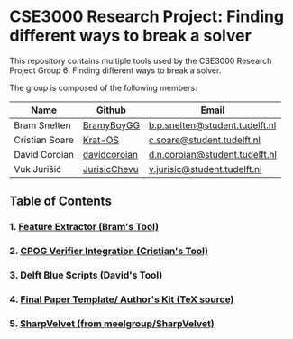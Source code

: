 # CSE3000 Research Project: Finding different ways to break a solver

This repository contains multiple tools used by the CSE3000 Research Project Group 6: Finding different ways to break a solver.

The group is composed of the following members:

| Name           | Github                                          | Email                            |
|----------------|-------------------------------------------------|----------------------------------|
| Bram Snelten   | [BramyBoyGG](https://github.com/BramyBoyGG)     | <b.p.snelten@student.tudelft.nl> |
| Cristian Soare | [Krat-OS](https://github.com/Krat-OS)           | <c.soare@student.tudelft.nl>     |
| David Coroian  | [davidcoroian](https://github.com/davidcoroian) | <d.n.coroian@student.tudelft.nl> |
| Vuk Jurišić    | [JurisicChevu](https://github.com/Chevuu)       | <v.jurisic@student.tudelft.nl>   |

## Table of Contents

### 1. [Feature Extractor (Bram's Tool)](bram-tool/README.md)

### 2. [CPOG Verifier Integration (Cristian's Tool)](cristian-tool/README.md)

### 3. Delft Blue Scripts (David's Tool)

### 4. [Final Paper Template/ Author's Kit (TeX source)](final-paper-template-tex/README.md)

### 5. [SharpVelvet (from meelgroup/SharpVelvet)](https://github.com/meelgroup/SharpVelvet/blob/master/README.md)
